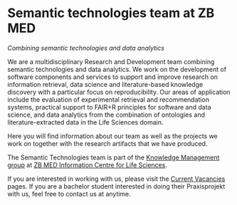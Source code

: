 # Semantic technologies team at ZB MED

_Combining semantic technologies and data analytics_

We are a multidisciplinary Research and Development team combining semantic technologies and data analytics. We work on the development of software components and services to support and improve research on information retrieval, data science and literature-based knowledge discovery with a particular focus on reproducibility. Our areas of application include the evaluation of experimental retrieval and recommendation systems, practical support to FAIR+R principles for software and data science, and data analytics from the combination of ontologies and literature-extracted data in the Life Sciences domain.

Here you will find information about our team as well as the projects we work on together with the research artifacts that we have produced.

The Semantic Technologies team is part of the [Knowledge Management group](https://www.zbmed.de/en/research/research-at-zb-med/research-knowledge-management/) at [ZB MED Information Centre for Life Sciences](https://www.zbmed.de/en). 

If you are interested in working with us, please visit the [Current Vacancies](https://www.zbmed.de/en/about/career/current-vacancies) pages. 
If you are a bachelor student interested in doing their Praxisprojekt with us, feel free to contact us at anytime. 



<script type="application/ld+json">
[
  {
    "@context": "https://schema.org",
    "@type": "Person",
    "@id": "http://orcid.org/0000-0002-2910-7982",
    "familyName": "Geist",
    "givenName": "Lukas",
    "jobTitle": "Student assistant"
  },
  {
    "@context": "https://schema.org",
    "@type": "Person",
    "@id": "https://orcid.org/0000-0002-5037-0443",
    "familyName": "Qui\u00f1ones",
    "givenName": "Nelson",
    "jobTitle": "Student assistant"
  },
  {
    "@context": "https://schema.org",
    "@type": "Person",
    "@id": "https://orcid.org/0009-0004-4484-6283",
    "familyName": "Ravinder",
    "givenName": "Rohitha",
    "jobTitle": "Research Software Engineer and Data Scientist"
  },
  {
    "@context": "https://schema.org",
    "@type": "Person",
    "@id": "https://orcid.org/0009-0004-1529-0095",
    "familyName": "Solanki",
    "givenName": "Dhwani",
    "jobTitle": "Student assistant"
  },
  {
    "@context": "https://schema.org",
    "@type": "Person",
    "@id": "https://orcid.org/0000-0002-1018-0370",
    "familyName": "Rebholz-Schuhmann",
    "givenName": "Dietrich",
    "jobTitle": "Scientific Director"
  },
  {
    "@context": "https://schema.org",
    "@type": "Person",
    "@id": "https://orcid.org/0000-0003-3986-0510",
    "familyName": "Castro",
    "givenName": "Leyla Jael",
    "jobTitle": "Team leader"
  },
  {
    "@context": "https://schema.org",
    "@type": "DataCatalog",
    "@id": "https://doi.org/10.5281/zenodo.4903981",
    "http://purl.org/dc/terms/conformsTo": "https://bioschemas.org/profiles/DataCatalog/0.4-DRAFT",
    "identifier": "https://doi.org/10.5281/zenodo.4903981",
    "name": "Whatizit performance evaluation against CRAFT corpus",
    "description": "Whatizit performance evaluation against CRAFT corpus wrt Gene Ontology annotations",
    "keywords": [
      "Whatizit",
      "Semantic annotation",
      "CRAFT",
      "manual annotation",
      "performance"
    ],
    "license": "https://creativecommons.org/licenses/by/4.0/",
    "url": "https://zenodo.org/record/4903981",
    "about": "Performance assessment",
    "datePublished": "2021-06-05",
    "encodingFormat": "text/csv",
    "isAccessibleForFree": true,
    "author": [
      {
        "@type": "Person",
        "@id": "https://orcid.org/0000-0002-0762-4305",
        "familyName": "Georgi",
        "givenName": "Lazarov"
      },
      {
        "@type": "Person",
        "@id": "https://orcid.org/0000-0002-1018-0370",
        "familyName": "Rebholz-Schuhmann",
        "givenName": "Dietrich"
      },
      {
        "@type": "Person",
        "@id": "https://orcid.org/0000-0003-3986-0510",
        "familyName": "Castro",
        "givenName": "Leyla Jael"
      }
    ],
    "publisher": {
      "@type": "Organization",
      "@id": "https://zenodo.org/",
      "name": "Zenodo"
    }
  },
  {
    "@context": "https://schema.org",
    "@type": "DataCatalog",
    "@id": "https://doi.org/10.5281/zenodo.5035290",
    "http://purl.org/dc/terms/conformsTo": "https://bioschemas.org/profiles/DataCatalog/0.4-DRAFT",
    "identifier": "https://doi.org/10.5281/zenodo.5035290",
    "name": "Complete Medline abstracts corpus between 2015-2019 annotated Whatizit text annotation tool",
    "description": "Gene Ontology annotations for Medline abstracts from 2015 to 2019 using Whatizit",
    "keywords": [
      "Whatizit",
      "Semantic annotation",
      "Medline",
      "text-mining"
    ],
    "license": "https://creativecommons.org/licenses/by/4.0/",
    "url": "https://zenodo.org/record/5035290",
    "about": "Pattern-matching ontological annotation",
    "datePublished": "2021-06-27",
    "encodingFormat": "xml",
    "isAccessibleForFree": true,
    "author": [
      {
        "@type": "Person",
        "@id": "https://orcid.org/0000-0002-0762-4305",
        "familyName": "Georgi",
        "givenName": "Lazarov"
      },
      {
        "@type": "Person",
        "@id": "https://orcid.org/0000-0001-9345-8958",
        "familyName": "Benjamin",
        "givenName": "Wolff"
      },
      {
        "@type": "Person",
        "@id": "https://orcid.org/0000-0002-1018-0370",
        "familyName": "Rebholz-Schuhmann",
        "givenName": "Dietrich"
      },
      {
        "@type": "Person",
        "@id": "https://orcid.org/0000-0003-3986-0510",
        "familyName": "Castro",
        "givenName": "Leyla Jael"
      }
    ],
    "publisher": {
      "@type": "Organization",
      "@id": "https://zenodo.org/",
      "name": "Zenodo"
    }
  },
  {
    "@context": "https://schema.org",
    "@type": "Dataset",
    "@id": "https://doi.org/10.5281/zenodo.7324822",
    "http://purl.org/dc/terms/conformsTo": "https://bioschemas.org/profiles/Dataset/1.1-DRAFT",
    "identifier": "https://doi.org/10.5281/zenodo.7324822",
    "name": "Document-to-document relevant assessment for TREC Genomics Track 2005",
    "description": "A CSV table with document-to-document relevance assessment judgements on a subset of the TREC Genomics Track 2005 produced by four annotators. The 'raw data document evaluation' contains six columns, first row consecutive id, second original TREC topic, third PubMed Id used as reference document, fourth PMID used to evaluate the relevance wrt the reference document, fifth the relevance score (2 definitely relevant, 1 partially relevant, 0 non-relevant), and sixth annotator id",
    "keywords": [
      "Document-to-document relevance",
      "TREC GEnomics Track 2005",
      "relevance assessment"
    ],
    "license": "https://creativecommons.org/licenses/by/4.0/",
    "url": "https://zenodo.org/record/7324822",
    "about": "Document-to-document relevant assessment for TREC Genomics Track 2005",
    "datePublished": "2022-11-15",
    "measurementTechnique": "Manual curation",
    "variableMeasured": "Document-to-document relevance assessment",
    "encodingFormat": "text/csv",
    "isAccessibleForFree": true,
    "author": [
      {
        "@type": "Person",
        "@id": "https://orcid.org/0000-0003-2978-8922",
        "familyName": "Giraldo",
        "givenName": "Olga"
      },
      {
        "@type": "Person",
        "@id": "https://orcid.org/0009-0004-1529-0095",
        "familyName": "Solanki",
        "givenName": "Dhwani"
      },
      {
        "@type": "Person",
        "@id": "https://orcid.org/0000-0002-5915-8895",
        "familyName": "Cadena",
        "givenName": " Maria Fernanda"
      },
      {
        "@type": "Person",
        "@id": "https://zbmed-semtec.github.io/people/#andrea-robayo-gama",
        "familyName": "Robayo-Gama",
        "givenName": "Andrea"
      },
      {
        "@type": "Person",
        "@id": "https://orcid.org/0000-0002-1018-0370",
        "familyName": "Rebholz-Schuhmann",
        "givenName": "Dietrich"
      },
      {
        "@type": "Person",
        "@id": "https://orcid.org/0000-0003-3986-0510",
        "familyName": "Castro",
        "givenName": "Leyla Jael"
      }
    ],
    "publisher": {
      "@type": "Organization",
      "@id": "https://zenodo.org/",
      "name": "Zenodo"
    }
  },
  {
    "@context": "https://schema.org",
    "@type": "Dataset",
    "@id": "https://doi.org/10.5281/zenodo.7338056",
    "http://purl.org/dc/terms/conformsTo": "https://bioschemas.org/profiles/Dataset/1.1-DRAFT",
    "identifier": "https://doi.org/10.5281/zenodo.7338056",
    "name": "Fleiss kappa for doc-2-doc relevance assessment",
    "description": "Fleiss' kappa measuring inter-annotator agreement on a document-to-document relevance assessment task. The table contains 7 columns, the first one presents the topics, 8 in total. The second column shows the \u201creference articles\u201d, represented by their PubMed-ID and organized by topic. The third column shows the Fleiss\u2019 Kappa results. The fourth column shows the interpretation of the Fleiss' Kappa results being: i) \u201cPoor\u201d results <0.20, ii) \u201cFair\u201d results within 0.21 - 0.40, and iii) \u201cModerate\u201d results within 0.41 - 0.60. The fifth column shows the PubMed-IDs of evaluation articles rated by the four annotators as \u201cRelevant\u201d regarding its corresponding \u201creference article\u201d. The sixth column shows the PubMed-IDs of evaluation articles rated by the four annotators as \u201cPartially relevant\u201d regarding its corresponding \u201creference article\u201d. The seventh column shows the PubMed-IDs of evaluation articles rated by the four annotators as \u201cNon-relevant\u201d regarding its corresponding \u201creference article\u201d",
    "keywords": [
      "Fleiss' Kappa",
      "Inter-annoator agreement",
      "TREC Genomics Track 2005",
      "relevance assessment"
    ],
    "license": "https://creativecommons.org/licenses/by/4.0/",
    "url": "https://zenodo.org/record/7338056",
    "about": "Inter-annotator aggreement for relevance assessment",
    "datePublished": "2022-11-19",
    "measurementTechnique": "Fleiss' kappa",
    "variableMeasured": "Inter-annotator agreement",
    "encodingFormat": "text/tsv",
    "isAccessibleForFree": true,
    "author": [
      {
        "@type": "Person",
        "@id": "https://orcid.org/0000-0003-2978-8922",
        "familyName": "Giraldo",
        "givenName": "Olga"
      },
      {
        "@type": "Person",
        "@id": "https://orcid.org/0009-0004-1529-0095",
        "familyName": "Solanki",
        "givenName": "Dhwani"
      },
      {
        "@type": "Person",
        "@id": "https://orcid.org/0000-0002-1018-0370",
        "familyName": "Rebholz-Schuhmann",
        "givenName": "Dietrich"
      },
      {
        "@type": "Person",
        "@id": "https://orcid.org/0000-0003-3986-0510",
        "familyName": "Castro",
        "givenName": "Leyla Jael"
      }
    ],
    "publisher": {
      "@type": "Organization",
      "@id": "https://zenodo.org/",
      "name": "Zenodo"
    }
  },
  {
    "@context": "https://schema.org",
    "@type": "DataCatalog",
    "@id": "https://doi.org/10.5281/zenodo.7793384",
    "http://purl.org/dc/terms/conformsTo": "https://bioschemas.org/profiles/DataCatalog/0.4-DRAFT",
    "identifier": "https://doi.org/10.5281/zenodo.7793384",
    "name": "Protein Function Embeddings: First Beta Release of Datasets",
    "description": "Datasets generated from a thesis work that explores how information for protein functions can be exploited through embeddings so that the produced information can be used to improve protein function annotations",
    "keywords": [
      "Protein function",
      "Protein function embeddings",
      "Word embeddings",
      "Document embeddings"
    ],
    "license": "https://creativecommons.org/licenses/by/4.0/",
    "url": "https://zenodo.org/record/7793384",
    "measurementTechnique": [
      "Word embeddings",
      "Document embeddings",
      "Cosine similarity"
    ],
    "about": "Protein Function Embeddings",
    "datePublished": "2023-04-02",
    "isAccessibleForFree": true,
    "author": [
      {
        "@type": "Person",
        "@id": "https://orcid.org/0009-0004-4484-6283",
        "familyName": "Ravinder",
        "givenName": "Rohitha"
      },
      {
        "@type": "Person",
        "@id": "https://orcid.org/0000-0003-3986-0510",
        "familyName": "Castro",
        "givenName": "Leyla Jael"
      },
      {
        "@type": "Person",
        "@id": "https://orcid.org/0000-0002-1018-0370",
        "familyName": "Rebholz-Schuhmann",
        "givenName": "Dietrich"
      }
    ],
    "publisher": {
      "@type": "Organization",
      "@id": "https://zenodo.org/",
      "name": "Zenodo"
    }
  },
  {
    "@context": "https://schema.org",
    "@type": "Person",
    "@id": "https://zbmed-semtec.github.io/previous_members/#andrea-robayo-gama",
    "familyName": "Robayo-Gama",
    "givenName": "Andrea"
  },
  {
    "@context": "https://schema.org",
    "@type": "Person",
    "@id": "https://zbmed-semtec.github.io/previous_members/#ashley-ritchie",
    "familyName": "Ritchie",
    "givenName": "Ashley"
  },
  {
    "@context": "https://schema.org",
    "@type": "Person",
    "@id": "https://orcid.org/0000-0002-5915-8895",
    "familyName": "Cadena",
    "givenName": " Maria Fernanda"
  },
  {
    "@context": "https://schema.org",
    "@type": "Person",
    "@id": "https://orcid.org/0000-0002-3082-7522",
    "familyName": "Dadi",
    "givenName": "Vishnu Vardhan"
  },
  {
    "@context": "https://schema.org",
    "@type": "Person",
    "@id": "https://orcid.org/0000-0002-8725-1317",
    "familyName": "Fellerhoff",
    "givenName": "Tim"
  },
  {
    "@context": "https://schema.org",
    "@type": "Person",
    "@id": "https://orcid.org/0000-0003-2978-8922",
    "familyName": "Giraldo",
    "givenName": "Olga"
  },
  {
    "@context": "https://schema.org",
    "@type": "Person",
    "@id": "https://orcid.org/0009-0004-0369-5677",
    "familyName": "Lahoria",
    "givenName": "Honey"
  },
  {
    "@context": "https://schema.org",
    "@type": "Person",
    "@id": "http://orcid.org/0000-0002-0762-4305",
    "familyName": "Lazarov",
    "givenName": "Georgi"
  },
  {
    "@context": "https://schema.org",
    "@type": "Person",
    "@id": "https://zbmed-semtec.github.io/previous_members/#muhammad-talha",
    "familyName": "Talha",
    "givenName": "Muhammad"
  },
  {
    "@context": "https://schema.org",
    "@type": "Person",
    "@id": "https://orcid.org/0000-0002-4795-3648",
    "familyName": "Rocamora P\u00e9rez",
    "givenName": "Guillermo"
  },
  {
    "@context": "https://schema.org",
    "@type": "Person",
    "@id": "https://orcid.org/0000-0001-9345-8958",
    "familyName": "Wolff",
    "givenName": "Benjamin"
  },
  {
    "@context": "https://schema.org/",
    "@id": "https://zbmed-semtec.github.io/projects/2028_STELLA",
    "@type": "ResearchProject",
    "name": "STELLA Living Labs",
    "foundingDate": [
      "2018-12-01",
      "2023-08-01"
    ],
    "description": "The DFG-funded STELLA project aims to create an evaluation infrastructure that allows to evaluate search and recommendation services within productive web-based search systems with real users.",
    "keywords": "Evaluation framework, A/B testing, Interlinking, Information Retrieval, Recommendation System",
    "parentOrganization": [
      {
        "@type": "ResearchOrganization",
        "@id": "https://ror.org/018afyw53",
        "name": "GESIS - Leibniz-Institut f\u00fcr Sozialwissenschaften",
        "alternateName": "GESIS - Leibniz Institut for the Social Sciences",
        "url": "https://www.gesis.org/"
      },
      {
        "@type": "EducationalOrganization",
        "@id": "https://ror.org/014nnvj65",
        "name": "Technische Hochschule K\u00f6ln",
        "alternateName": "TH K\u00f6ln - University of Applied Sciences ",
        "url": "https://www.th-koeln.de/"
      },
      {
        "@type": "ResearchOrganization",
        "@id": "https://ror.org/0259fwx54",
        "name": "Deutsche Zentralbibliothek f\u00fcr Medizin (ZB MED) - Informationszentrum Lebenswissenschaften",
        "alternateName": "ZB MED Information Centre for Life Sciences",
        "url": "https://zbmed.de/"
      }
    ],
    "subOrganization": [
      {
        "@type": "ResearchProject",
        "@id": "https://zbmed-semtec.github.io/projects/2021_OntoClue",
        "name": "OntoClue"
      },
      {
        "@type": "ResearchProject",
        "@id": "https://zbmed-semtec.github.io/projects/2022_TREC_doc2doc",
        "name": "TREC document-to-document relevance assessment"
      }
    ],
    "funding": [
      {
        "@type": "Grant",
        "funder": {
          "@type": "Organization",
          "@id": "https://ror.org/018mejw64",
          "name": "Deutsche Forschungsgemeinschaft",
          "alternateName": "German Research Foundation",
          "url": "http://www.dfg.de/en/"
        },
        "identifier": "407518790",
        "description": "Project no. 407518790 (corresponding to the STELLA project)"
      }
    ],
    "knowsAbout": [
      {
        "@type": "ScholarlyArticle",
        "@id": "https://epub.uni-regensburg.de/44953/1/isi_breuer_schaer.pdf",
        "name": "ir_metadata: An Extensible Metadata Schema for IR Experiments",
        "datePublished": "2022"
      },
      {
        "@type": "ScholarlyArticle",
        "@id": "https://doi.org/10.1007/978-3-030-99736-66",
        "name": "Validating Simulations of User Query Variants",
        "datePublished": "2022"
      },
      {
        "@type": "ScholarlyArticle",
        "@id": "https://doi.org/10.1007/978-3-031-13643-6_11",
        "name": "Evaluating Research Dataset Recommendations in a Living Lab",
        "datePublished": "2022"
      },
      {
        "@type": "ScholarlyArticle",
        "@id": "https://epub.uni-regensburg.de/44953/1/isi_breuer_schaer.pdf",
        "name": "A Living Lab Architecture for Reproducible Shared Task Experimentation",
        "datePublished": "2021"
      },
      {
        "@type": "ScholarlyArticle",
        "@id": "https://doi.org/10.1007/978-3-030-85251-1_5",
        "name": "Evaluating Elements of Web-based Data Enrichment for Pseudo-Relevance Feedback Retrieval",
        "datePublished": "2021"
      },
      {
        "@type": "ScholarlyArticle",
        "@id": "https://doi.org/10.1007/978-3-030-72240-151",
        "name": "repro_eval: A Python Interface to Reproducibility Measures of System-Oriented IR Experiments",
        "datePublished": "2021"
      },
      {
        "@type": "ScholarlyArticle",
        "@id": "https://doi.org/10.1007/978-3-030-72240-177",
        "name": "Living Lab Evaluation for Life and Social Sciences Search Platforms - LiLAS at CLEF 2021",
        "datePublished": "2021"
      },
      {
        "@type": "ScholarlyArticle",
        "@id": "https://doi.org/10.1007/978-3-030-85251-1_25",
        "name": "Overview of LiLAS 2021 - Living Labs for Academic Search",
        "datePublished": "2021"
      },
      {
        "@type": "ScholarlyArticle",
        "@id": "https://ceur-ws.org/Vol-2936/paper-143.pdf",
        "name": "Overview of LiLAS 2021 - Living Labs for Academic Search (Extended Overview)",
        "datePublished": "2021"
      },
      {
        "@type": "ScholarlyArticle",
        "@id": "http://dblp.uni-trier.de/db/conf/sigir/sigir2020.html#Breuer0FMSSS20",
        "name": "How to Measure the Reproducibility of System-oriented IR Experiments",
        "datePublished": "2020"
      },
      {
        "@type": "ScholarlyArticle",
        "@id": "http://ceur-ws.org/Vol-2591/paper-10.pdf",
        "name": "Relations Between Relevance Assessments, Bibliometrics and Altmetrics",
        "datePublished": "2020"
      },
      {
        "@type": "ScholarlyArticle",
        "@id": "https://doi.org/10.1007/978-3-030-45442-5_77",
        "name": "Reproducible Online Search Experiments",
        "datePublished": "2020"
      },
      {
        "@type": "ScholarlyArticle",
        "@id": "https://doi.org/10.1007/s13222-020-00338-8",
        "name": "Editorial",
        "datePublished": "2020"
      },
      {
        "@type": "ScholarlyArticle",
        "@id": "https://doi.org/10.1007/978-3-030-45442-5_75",
        "name": "Living Labs for Academic Search at CLEF 2020",
        "datePublished": "2020"
      },
      {
        "@type": "ScholarlyArticle",
        "@id": "https://ceur-ws.org/Vol-2696/paper_273.pdf",
        "name": "Overview of LiLAS 2020 - Living Labs for Academic Search Workshop Lab (extended abstract)",
        "datePublished": "2020"
      },
      {
        "@type": "ScholarlyArticle",
        "@id": "https://doi.org/10.1007/978-3-030-58219-7_24",
        "name": "Overview of LiLAS 2020 - Living Labs for Academic Search Workshop Lab",
        "datePublished": "2020"
      },
      {
        "@type": "ScholarlyArticle",
        "@id": "https://doi.org/10.1007/s13222-020-00335-x",
        "name": "Evaluation Infrastructures for Academic Shared Tasks",
        "datePublished": "2020"
      },
      {
        "@type": "ScholarlyArticle",
        "@id": "https://ceur-ws.org/Vol-2409/docker03.pdf",
        "name": "Dockerizing Automatic Routing Runs for The Open-Source IR Replicability Challenge (OSIRRC 2019)",
        "datePublished": "2019"
      },
      {
        "@type": "ScholarlyArticle",
        "@id": "http://ceur-ws.org/Vol-2380/paper_84.pdf",
        "name": "Replicability and Reproducibility of Automatic Routing Runs",
        "datePublished": "2019"
      },
      {
        "@type": "ScholarlyArticle",
        "@id": "http://ceur-ws.org/Vol-2409/position01.pdf",
        "name": "STELLA: Towards a Framework for the Reproducibility of Online Search Experiments",
        "datePublished": "2019"
      }
    ]
  },
  {
    "@context": "https://schema.org/",
    "@id": "https://zbmed-semtec.github.io/projects/2021_NFDI4DataScience",
    "@type": "ResearchProject",
    "name": "NFDI4DataScience",
    "foundingDate": "2021-10-01",
    "description": "The vision of NFDI4DataScience consortium (NFDI4DS) is to support all steps of the complex and interdisciplinary research data lifecycle, including collecting/creating, processing, analyzing, publishing, archiving, and reusing resources in Data Science and Artificial Intelligence.",
    "keywords": "NFDI, Data Science, Artificial Intelligence",
    "parentOrganization": {
      "@type": "Organization",
      "@id": "https://www.nfdi.de/",
      "name": "Nationale Forschungsdaten Infrastruktur"
    },
    "subOrganization": [
      {
        "@type": "ResearchProject",
        "@id": "https://zbmed-semtec.github.io/projects/2021_OntoClue",
        "name": "OntoClue"
      },
      {
        "@type": "ResearchProject",
        "@id": "https://zbmed-semtec.github.io/projects/2022_maSMP",
        "name": "Machine-actionable Software Management Plans"
      }
    ],
    "funding": [
      {
        "@type": "Grant",
        "funder": {
          "@type": "Organization",
          "@id": "https://ror.org/018mejw64",
          "name": "Deutsche Forschungsgemeinschaft",
          "alternateName": "German Research Foundation",
          "url": "http://www.dfg.de/en/"
        },
        "identifier": "460234259",
        "description": "Project no. 460234259 (corresponding to the NFDI4DataScience consortium)"
      }
    ]
  },
  {
    "@context": "https://schema.org/",
    "@id": "https://zbmed-semtec.github.io/projects/2021_OntoClue",
    "@type": "ResearchProject",
    "name": "OntoClue",
    "foundingDate": "2021-01-01",
    "description": "OntoClue aims to provide a framework to optimize and compare document-similarity and doc2doc-relevance approaches based on word-embeddings and document-embeddings. Using the [RELISH dataset](https://figshare.com/projects/RELISH-DB/60095), each approach creates document-embeddings and calculates the Cosine Similarity. An optimizer finds the best hyperparameter combination that naturally (i.e., with no further tuning or training) resembles better the three document relevance assessments cominf from RELISH. The approaches are compared using Precision (P@N) and Normalized Discounted Cumulative Gain (NDCG@N). [TREC 2005 Genomics Track data](https://trec.nist.gov/data/t14_genomics.html) has also been analyzed using a repurposed version that transforms document-to-topic relevance into document-to-document relevance. The main focus of this project relies on RELISH.",
    "keywords": "word-embeddings, document-embeddings, ontology-embeddings, document similarity, document relevance, doc2doc relevance, ontology enrichment",
    "employee": [
      {
        "@type": "Person",
        "@id": "https://orcid.org/0000-0002-2910-7982",
        "givenName": "Lukas",
        "familyName": "Geist"
      },
      {
        "@type": "Person",
        "@id": "https://orcid.org/0000-0002-5037-0443",
        "givenName": "Nelson",
        "familyName": "Qui\u00f1ones"
      },
      {
        "@type": "Person",
        "@id": "https://orcid.org/0009-0004-4484-6283",
        "givenName": "Rohitha",
        "familyName": "Ravinder"
      },
      {
        "@type": "Person",
        "@id": "https://orcid.org/0000-0002-1018-0370",
        "givenName": "Dietrich",
        "familyName": "Rebholz-Schuhmann"
      },
      {
        "@type": "Person",
        "@id": "https://orcid.org/0000-0003-3986-0510",
        "givenName": "Leyla Jael",
        "familyName": "Castro"
      }
    ],
    "alumni": [
      {
        "@type": "Person",
        "@id": "https://orcid.org/0000-0002-3082-7522",
        "givenName": "Dadi",
        "familyName": "Vishnu Vardhan"
      },
      {
        "@type": "Person",
        "@id": "https://orcid.org/0000-0002-8725-1317",
        "givenName": "Tim",
        "familyName": "Fellerhoff"
      },
      {
        "@type": "Person",
        "@id": "https://orcid.org/0000-0002-0762-4305",
        "givenName": "Georgi",
        "familyName": "Lazarov"
      },
      {
        "@type": "Person",
        "@id": "https://zbmed-semtec.github.io/previous_members/#muhammad-talha",
        "givenName": "Muhammad",
        "familyName": "Talha"
      },
      {
        "@type": "Person",
        "@id": "https://orcid.org/0000-0002-4795-3648",
        "givenName": "Guilermo",
        "familyName": "Rocamora Perez"
      },
      {
        "@type": "Person",
        "@id": "https://orcid.org/0000-0001-9345-8958",
        "givenName": "Benjamin",
        "familyName": "Wolff"
      }
    ],
    "department": {
      "@type": "ResearchOrganization",
      "@id": "https://zbmed-semtec.github.io/",
      "name": "Semantic Technologies team at ZB MED"
    },
    "parentOrganization": [
      {
        "@type": "ResearchOrganization",
        "@id": "https://ror.org/0259fwx54",
        "name": "Deutsche Zentralbibliothek f\u00fcr Medizin (ZB MED) - Informationszentrum Lebenswissenschaften",
        "alternateName": "ZB MED Information Centre for Life Sciences",
        "url": "https://zbmed.de/"
      },
      {
        "@type": "Consortium",
        "@id": "https://www.nfdi4datascience.de/",
        "name": "NFDI4DataScience"
      },
      {
        "@type": "ResearchProject",
        "@id": "https://stella-project.org/",
        "name": "STELLA Living Labs Project"
      }
    ],
    "funding": [
      {
        "@type": "Grant",
        "funder": {
          "@type": "Organization",
          "@id": "https://ror.org/018mejw64",
          "name": "Deutsche Forschungsgemeinschaft",
          "alternateName": "German Research Foundation",
          "url": "http://www.dfg.de/en/"
        },
        "identifier": "460234259",
        "description": "Project no. 460234259 (corresponding to the NFDI4DataScience consortium)"
      },
      {
        "@type": "Grant",
        "funder": {
          "@type": "Organization",
          "@id": "https://ror.org/018mejw64",
          "name": "Deutsche Forschungsgemeinschaft",
          "alternateName": "German Research Foundation",
          "url": "http://www.dfg.de/en/"
        },
        "identifier": "407518790",
        "description": "Project no. 407518790 (corresponding to the STELLA project)"
      }
    ],
    "knowsAbout": [
      {
        "@type": "ScholarlyArticle",
        "@id": "https://doi.org/10.4126/FRL01-006440397",
        "name": "OntoClue, a framework to compare vector-based approaches for document relatedness using the RELISH corpus",
        "datePublished": "2023-06-22"
      },
      {
        "@type": "Poster",
        "@id": "https://ceur-ws.org/Vol-3415/paper-38.pdf",
        "name": "OntoClue, a framework to compare vector-based approaches for document relatedness using the RELISH corpus - Poster",
        "datePublished": "2023-03-01"
      },
      {
        "@type": "ScholarlyArticle",
        "@id": "https://ceur-ws.org/Vol-2918/short3.pdf",
        "name": "Ontology Clustering with OWL2Vec*",
        "datePublished": "2021-07-28"
      },
      {
        "@type": "DataCatalog",
        "@id": "https://doi.org/10.5281/zenodo.5035290",
        "name": "Complete Medline abstracts corpus between 2015-2019 annotated Whatizit text annotation tool",
        "datePublished": "2021-06-27"
      },
      {
        "@type": "DataCatalog",
        "@id": "https://doi.org/10.5281/zenodo.4903981",
        "name": "Whatizit performance evaluation against CRAFT corpus",
        "datePublished": "2021-06-05"
      }
    ],
    "member": [
      {
        "@type": "Person",
        "@id": "https://zbmed-semtec.github.io/previous_members/#ashley-ritchie",
        "givenName": "Ashley",
        "familyName": "Ritchie"
      },
      {
        "@type": "Person",
        "@id": "https://orcid.org/0000-0002-9083-4599",
        "givenName": "Ernesto",
        "familyName": "Jimenez-Ruiz"
      }
    ]
  },
  {
    "@context": "https://schema.org/",
    "@id": "https://zbmed-semtec.github.io/projects/2022_maSMP",
    "@type": "ResearchProject",
    "name": "Machine-actionable Software Management Plans",
    "foundingDate": "2022-09-01",
    "description": "Our project corresponds to an extension of the RDA machine-actionable Data Management Plan (maDMP) application profile and its corresponding DMP Common Standard ontology (DCSO) in order to cover the case of ELIXIR Software Management Plans (SMP). Similar to DMPs, SMPs help formalize a set of structures and goals that ensure the software is accessible and reusable in the short, medium and long term. Although targeting the life sciences community, most of the elements of the ELIXIR SMPs are domain agnostic and could be used by other communities as well. DMPs and SMPs can be presented as text-based documents, sometimes guided by a set of questions corresponding to key points related to the lifecycle of either data or software. The RDA DMP Common Standards working group defined a maDMP to overcome limitations of text-based documents. We propose a similar path for the ELIXIR SMPs so they turn into machine-actionable SMPs (maSMPs).",
    "keywords": "ongoing, machine-actionability, software management plans, research software, controlled vocabulary, metadata schema",
    "employee": [
      {
        "@type": "Person",
        "@id": "https://orcid.org/0000-0002-2910-7982",
        "givenName": "Lukas",
        "familyName": "Geist"
      },
      {
        "@type": "Person",
        "@id": "https://orcid.org/0000-0002-5037-0443",
        "givenName": "Nelson",
        "familyName": "Qui\u00f1ones"
      },
      {
        "@type": "Person",
        "@id": "https://orcid.org/0009-0004-1529-0095",
        "givenName": "Dhwani",
        "familyName": "Solanki"
      },
      {
        "@type": "Person",
        "@id": "https://orcid.org/0000-0002-1018-0370",
        "givenName": "Dietrich",
        "familyName": "Rebholz-Schuhmann"
      },
      {
        "@type": "Person",
        "@id": "https://orcid.org/0000-0003-3986-0510",
        "givenName": "Leyla Jael",
        "familyName": "Castro"
      }
    ],
    "alumni": [
      {
        "@type": "Person",
        "@id": "https://orcid.org/0000-0003-2978-8922",
        "givenName": "Olga",
        "familyName": "Giraldo"
      }
    ],
    "department": {
      "@type": "ResearchOrganization",
      "@id": "https://zbmed-semtec.github.io/",
      "name": "Semantic Technologies team at ZB MED"
    },
    "parentOrganization": [
      {
        "@type": "ResearchOrganization",
        "@id": "https://ror.org/0259fwx54",
        "name": "Deutsche Zentralbibliothek f\u00fcr Medizin (ZB MED) - Informationszentrum Lebenswissenschaften",
        "alternateName": "ZB MED Information Centre for Life Sciences",
        "url": "https://zbmed.de/"
      },
      {
        "@type": "Consortium",
        "@id": "https://www.nfdi4datascience.de/",
        "name": "NFDI4DataScience"
      }
    ],
    "funding": [
      {
        "@type": "Grant",
        "funder": {
          "@type": "Organization",
          "@id": "https://ror.org/018mejw64",
          "name": "Deutsche Forschungsgemeinschaft",
          "alternateName": "German Research Foundation",
          "url": "http://www.dfg.de/en/"
        },
        "identifier": "460234259",
        "description": "Project no. 460234259 (corresponding to the NFDI4DataScience consortium)"
      },
      {
        "@type": "Grant",
        "funder": {
          "@type": "Organization",
          "@id": "https://eoscfuture-grants.eu/",
          "name": "European Union\u2019s Horizon 2020 research and innovation programme",
          "url": "https://eoscfuture-grants.eu/"
        },
        "identifier": "101017536",
        "description": "Grant agreement No 101017536, part of the Research Data Alliance and European Open Science Cloud Future call 2022"
      }
    ],
    "knowsAbout": [
      {
        "@type": "SoftwareSourceCode",
        "@id": "https://github.com/zbmed-semtec/maSMPs",
        "name": "Metadata model for machine-actionable Software Management Plans"
      },
      {
        "@type": "DefinedTermSet",
        "@id": "https://doi.org/10.5281/zenodo.8089518",
        "name": "maSMP Ontology",
        "datePublished": "2023-06-28"
      },
      {
        "@type": "ScholarlyArticle",
        "@id": "https://doi.org/10.52825/cordi.v1i.279",
        "name": "Machine-Actionable Metadata for Software and Software Management Plans for NFDI",
        "datePublished": "2023-09-07"
      },
      {
        "@type": "DigitalDocument",
        "@id": "https://doi.org/10.5281/zenodo.8349183",
        "name": "Machine-Actionable Metadata for Software and Software Management Plans for NFDI - Presentation",
        "datePublished": "2023-09-15"
      },
      {
        "@type": "Report",
        "@id": "https://doi.org/10.5281/zenodo.8087357",
        "name": "Workshop machine-actionable Software Management Plans",
        "datePublished": "2023-06-27"
      },
      {
        "@type": "ScholarlyArticle",
        "@id": "https://doi.org/10.4126/FRL01-006444988",
        "name": "A metadata schema for machine-actionable Software Management Plans",
        "datePublished": "2023-06-16"
      },
      {
        "@type": "ScholarlyArticle",
        "@id": "https://ceur-ws.org/Vol-3415/paper-31.pdf",
        "name": "A metadata analysis for machine-actionable Software Management Plans",
        "datePublished": "2023-06-22"
      },
      {
        "@type": "Poster",
        "@id": "https://doi.org/10.4126/FRL01-006440396",
        "name": "A metadata analysis for machine-actionable Software Management Plans - Poster",
        "datePublished": "2023-03-01"
      },
      {
        "@type": "ScholarlyArticle",
        "@id": "https://doi.org/10.3897/rio.8.e94608",
        "name": "A FAIRification roadmap for ELIXIR Software Management Plans",
        "datePublished": "2022-10-12"
      },
      {
        "@type": "Poster",
        "@id": "https://doi.org/10.5281/zenodo.7249674",
        "name": "A FAIRification roadmap for ELIXIR Software Management Plans - Poster",
        "datePublished": "2022-10-25"
      }
    ],
    "member": [
      {
        "@type": "Person",
        "@id": "https://orcid.org/0000-0003-0057-8788",
        "givenName": "Joao",
        "familyName": "Cardoso"
      },
      {
        "@type": "Person",
        "@id": "https://orcid.org/0000-0001-8324-2897",
        "givenName": "Eva",
        "familyName": "Martin del Pico"
      },
      {
        "@type": "Person",
        "@id": "https://orcid.org/0000-0002-3597-8557",
        "givenName": "Alban",
        "familyName": "Gaignard"
      },
      {
        "@type": "Person",
        "@id": "https://orcid.org/0000-0002-2880-8947",
        "givenName": "Yves Vincent",
        "familyName": "Grossman"
      },
      {
        "@type": "Person",
        "@id": "https://orcid.org/0000-0002-0222-4273",
        "givenName": "Fotis",
        "familyName": "Psomopoulos"
      },
      {
        "@type": "Person",
        "@id": "https://orcid.org/0000-0002-0893-8509",
        "givenName": "Elli",
        "familyName": "Papadopoulou"
      }
    ]
  },
  {
    "@context": "https://schema.org/",
    "@id": "https://zbmed-semtec.github.io/projects/2022_TREC_doc2doc",
    "@type": "ResearchProject",
    "name": "TREC document-to-document relevance assessment",
    "foundingDate": "2022-06-01",
    "dissolutionDate": "2023-03-31",
    "description": "[TREC 2005 Genomics Track data](https://trec.nist.gov/data/t14_genomics.html) provide document-to-topic relevance assessment. In this project we analyze a document-to-document relevance assessment for a subset of the TREC collection using manual annotation for the judgement. The inter-annotator agreement is evaluated with Fleiss' Kappa.",
    "keywords": "document relevance, doc2doc relevance",
    "alumni": [
      {
        "@type": "Person",
        "@id": "https://orcid.org/0000-0002-5915-8895",
        "familyName": "Cadena",
        "givenName": " Maria Fernanda"
      },
      {
        "@type": "Person",
        "@id": "https://orcid.org/0000-0002-8725-1317",
        "givenName": "Tim",
        "familyName": "Fellerhoff"
      },
      {
        "@type": "Person",
        "@id": "https://orcid.org/0000-0002-2910-7982",
        "givenName": "Lukas",
        "familyName": "Geist"
      },
      {
        "@type": "Person",
        "@id": "https://orcid.org/0000-0003-2978-8922",
        "givenName": "Olga",
        "familyName": "Giraldo"
      },
      {
        "@type": "Person",
        "@id": "https://orcid.org/0000-0002-5037-0443",
        "givenName": "Nelson",
        "familyName": "Qui\u00f1ones"
      },
      {
        "@type": "Person",
        "@id": "https://zbmed-semtec.github.io/previous_members/#andrea-robayo-gama",
        "familyName": "Robayo-Gama",
        "givenName": "Andrea"
      },
      {
        "@type": "Person",
        "@id": "https://orcid.org/0009-0004-4484-6283",
        "givenName": "Rohitha",
        "familyName": "Ravinder"
      },
      {
        "@type": "Person",
        "@id": "https://orcid.org/0009-0004-1529-0095",
        "givenName": "Dhwani",
        "familyName": "Solanki"
      },
      {
        "@type": "Person",
        "@id": "https://zbmed-semtec.github.io/previous_members/#muhammad-talha",
        "familyName": "Muhammad",
        "givenName": "Talha"
      },
      {
        "@type": "Person",
        "@id": "https://orcid.org/0000-0002-1018-0370",
        "givenName": "Dietrich",
        "familyName": "Rebholz-Schuhmann"
      },
      {
        "@type": "Person",
        "@id": "https://orcid.org/0000-0003-3986-0510",
        "givenName": "Leyla Jael",
        "familyName": "Castro"
      }
    ],
    "department": {
      "@type": "ResearchOrganization",
      "@id": "https://zbmed-semtec.github.io/",
      "name": "Semantic Technologies team at ZB MED"
    },
    "parentOrganization": [
      {
        "@type": "ResearchOrganization",
        "@id": "https://ror.org/0259fwx54",
        "name": "Deutsche Zentralbibliothek f\u00fcr Medizin (ZB MED) - Informationszentrum Lebenswissenschaften",
        "alternateName": "ZB MED Information Centre for Life Sciences",
        "url": "https://zbmed.de/"
      },
      {
        "@type": "ResearchProject",
        "@id": "https://stella-project.org/",
        "name": "STELLA Living Labs Project"
      }
    ],
    "funding": [
      {
        "@type": "Grant",
        "funder": {
          "@type": "Organization",
          "@id": "https://ror.org/018mejw64",
          "name": "Deutsche Forschungsgemeinschaft",
          "alternateName": "German Research Foundation",
          "url": "http://www.dfg.de/en/"
        },
        "identifier": "407518790",
        "description": "Project no. 407518790 (corresponding to the STELLA project)"
      }
    ],
    "knowsAbout": [
      {
        "@type": "ScholarlyArticle",
        "@id": "https://ceur-ws.org/Vol-3415/paper-12.pdf",
        "name": "Document-to-document relevance assessment for TREC Genomics Track 2005",
        "datePublished": "2023-06-22"
      },
      {
        "@type": "SoftwareApplication",
        "@id": "https://doi.org/10.5281/zenodo.7341391",
        "name": "TREC-doc-2-doc-relevance assessment interface",
        "softwareVersion": "1.0.0",
        "datePublished": "2022-11-21"
      },
      {
        "@type": "SoftwareSourceCode",
        "@id": "https://github.com/zbmed-semtec/TREC-doc-2-doc-relevance",
        "name": "TREC-doc-2-doc-relevance"
      },
      {
        "@type": "Dataset",
        "@id": "https://doi.org/10.5281/zenodo.7338056",
        "name": "Fleiss kappa for doc-2-doc relevance assessment",
        "datePublished": "2022-11-19"
      },
      {
        "@type": "Dataset",
        "@id": "https://doi.org/10.5281/zenodo.7324822",
        "name": "Document-to-document relevant assessment for TREC Genomics Track 2005",
        "datePublished": "2022-11-15"
      }
    ]
  },
  {
    "@context": "https://schema.org/",
    "@type": "SoftwareSourceCode",
    "@id": "https://github.com/zbmed-semtec/BioHackOutcomes",
    "name": "BioHackOutcomes",
    "description": "BioHackathon project to define and follow up BioHackathon projects.",
    "url": "https://github.com/zbmed-semtec/BioHackOutcomes",
    "author": [
      {
        "@type": "Person",
        "@id": "http://orcid.org/0000-0002-0762-4305",
        "familyName": "Lazarov",
        "givenName": "Georgi"
      },
      {
        "@type": "Person",
        "@id": "https://orcid.org/0000-0003-3986-0510",
        "familyName": "Castro",
        "givenName": "Leyla Jael"
      }
    ],
    "license": "https://spdx.org/licenses/Apache-2.0.html",
    "citation": [
      "Georgi L, Castro LJ. BioHackathon Outcomes GitHub Medatada. GitHub 2020. https://github.com/zbmed-semtec/BioHackOutcomes",
      "Castro LJ, Martin C, Lazarov G, Cernoskova D, Takatsuki T, Harrow J, and Rebholz-Schuhmann D. (2021, August 10). Measuring outcomes and impact from the BioHackathon Europe. https://doi.org/10.37044/osf.io/3dxhg"
    ],
    "codeRepository": "https://github.com/zbmed-semtec/BioHackOutcomes",
    "programmingLanguage": [
      "Python"
    ],
    "keywords": [
      "BioHackathon Europe 2020",
      "GitHub",
      "Metrics"
    ]
  },
  {
    "@context": "https://schema.org/",
    "@type": "SoftwareSourceCode",
    "@id": "https://github.com/zbmed-semtec/maSMPs",
    "name": "Metadata model for machine-actionable Software Management Plans",
    "description": "This project corresponds to an extension of the Research Data Alliance (RDA) machine-actionable Data Management Plan (maDMP) application profile and its corresponding DMP Common Standard ontology (DCSO) in order to cover the case of ELIXIR Software Management Plans (SMPs). Similar to DMPs, SMPs help formalize a set of structures and goals that ensure the software is accessible and reusable in the short, medium and long term. Although targeting the life sciences community, most of the elements of the ELIXIR SMPs are domain agnostic and could be used by other communities as well. DMPs and SMPs can be presented as text-based documents, sometimes guided by a set of questions corresponding to key points related to the lifecycle of either data or software. The RDA DMP Common Standards working group defined a maDMP to overcome limitations of text-based documents. We propose a similar path for the ELIXIR SMPs so they turn into machine-actionable SMPs (maSMPs).",
    "url": "https://github.com/zbmed-semtec/maSMPs",
    "author": [
      {
        "@type": "Person",
        "@id": "https://orcid.org/0000-0003-2978-8922",
        "familyName": "Giraldo",
        "givenName": "Olga"
      },
      {
        "@type": "Person",
        "@id": "http://orcid.org/0000-0002-2910-7982",
        "familyName": "Geist",
        "givenName": "Lukas"
      },
      {
        "@type": "Person",
        "@id": "https://orcid.org/0000-0002-5037-0443",
        "familyName": "Qui\u00f1ones",
        "givenName": "Nelson"
      },
      {
        "@type": "Person",
        "@id": "https://orcid.org/0009-0004-1529-0095",
        "familyName": "Solanki",
        "givenName": "Dhwani"
      },
      {
        "@type": "Person",
        "@id": "https://orcid.org/0000-0002-1018-0370",
        "familyName": "Rebholz-Schuhmann",
        "givenName": "Dietrich"
      },
      {
        "@type": "Person",
        "@id": "https://orcid.org/0000-0003-3986-0510",
        "familyName": "Castro",
        "givenName": "Leyla Jael"
      }
    ],
    "license": "https://spdx.org/licenses/CC-BY-4.0.html",
    "citation": "Giraldo O, Geist L, Qui\u00f1ones N, Solanki D, Rebholz-Schuhmann D, Castro LJ. machine-actionable Software Management Plan Ontology (maSMP Ontology). Zenodo; 2023. doi:10.5281/zenodo.8089518",
    "codeRepository": "https://github.com/zbmed-semtec/maSMPs",
    "programmingLanguage": [
      "JavaScript",
      "Python"
    ],
    "keywords": [
      "Software Management Plan",
      "Machine-actionable",
      "SMP"
    ]
  },
  {
    "@context": "https://schema.org/",
    "@type": "SoftwareSourceCode",
    "@id": "https://github.com/zbmed-semtec/mowl-graph2doc2vec",
    "name": "Mowl-graph2doc2vec",
    "description": "A repository to explore the use of ontology-based graphs (generated with MOWL) as background knowledge for scientific articles similarity.",
    "url": "https://github.com/zbmed-semtec/mowl-graph2doc2vec",
    "author": [
      {
        "@type": "Person",
        "@id": "https://orcid.org/0000-0002-5037-0443",
        "familyName": "Qui\u00f1ones",
        "givenName": "Nelson"
      },
      {
        "@type": "Person",
        "@id": "https://zbmed-semtec.github.io/people/#Rahaf-Alayed",
        "familyName": "Alayed",
        "givenName": "Rahaf"
      },
      {
        "@type": "Person",
        "@id": "https://orcid.org/0000-0001-6954-2973",
        "familyName": "Aljohani",
        "givenName": "Layan"
      },
      {
        "@type": "Person",
        "@id": "https://orcid.org/0000-0002-3119-5109",
        "familyName": "Alqhtani",
        "givenName": "Asmaa"
      },
      {
        "@type": "Person",
        "@id": "https://cemse.kaust.edu.sa/people/person/maria-g-gomez-castillo",
        "familyName": "Gomez Castillo",
        "givenName": "Maria G."
      },
      {
        "@type": "Person",
        "@id": "https://orcid.org/0000-0003-3986-0510",
        "familyName": "Castro",
        "givenName": "Leyla Jael"
      }
    ],
    "license": "https://spdx.org/licenses/GPL-3.0-only.html",
    "codeRepository": "https://github.com/zbmed-semtec/mowl-graph2doc2vec",
    "programmingLanguage": [
      "JavaScript",
      "Python"
    ],
    "keywords": [
      "BioHackathon MENA 2023",
      "Graph embeddings",
      "Word embeddings"
    ]
  },
  {
    "@context": "https://schema.org/",
    "@type": "SoftwareSourceCode",
    "@id": "https://github.com/zbmed-semtec/protein-function-embeddings-thesis",
    "name": "Protein-function-embeddings-thesis",
    "description": "This thesis explores how information for protein functions can be exploited through embeddings so that the produced information can be used to improve protein function annotations. The underlying hypothesis here is that any pair of proteins with high sequence similarity will also share a similar biological function which would be reflected by the corresponding protein embeddings. The comparion and evaluation of this is done using two text-driven embedding approaches: Word2doc2Vec and Hybrid-Word2doc2Vec.",
    "url": "https://github.com/zbmed-semtec/protein-function-embeddings-thesis",
    "author": [
      {
        "@type": "Person",
        "@id": "https://orcid.org/0009-0004-4484-6283",
        "familyName": "Ravinder",
        "givenName": "Rohitha"
      },
      {
        "@type": "Person",
        "@id": "https://orcid.org/0000-0003-3986-0510",
        "familyName": "Castro",
        "givenName": "Leyla Jael"
      },
      {
        "@type": "Person",
        "@id": "https://orcid.org/0000-0002-1018-0370",
        "familyName": "Rebholz-Schuhmann",
        "givenName": "Dietrich"
      }
    ],
    "license": "https://spdx.org/licenses/GPL-3.0-only.html",
    "citation": [
      "Ravinder R, Castro LJ, and Rebholz-Schuhmann D. (2023). Protein Function Embeddings: First Beta Release of Datasets (v1.0.0) [Data set]. Zenodo. https://doi.org/10.5281/zenodo.7793384",
      "Ravinder R, Castro LJ, and Rebholz-Schuhmann D. (2023). Protein Function Embeddings: First Beta Release (v1.0.1). Zenodo. https://doi.org/10.5281/zenodo.7781870"
    ],
    "codeRepository": "https://github.com/zbmed-semtec/protein-function-embeddings-thesis",
    "programmingLanguage": [
      "Python"
    ],
    "keywords": [
      "Protein Function",
      "Word2doc2Vec",
      "Hybrid-Word2doc2Vec"
    ]
  },
  {
    "@context": "https://schema.org/",
    "@type": "SoftwareSourceCode",
    "@id": "https://github.com/zbmed-semtec/topic-categorization-system",
    "name": "Topic-categorization-system",
    "description": "Topic categorization on scientific papers to improve information retrieval in the biomedical domain.",
    "url": "https://github.com/zbmed-semtec/topic-categorization-system",
    "author": [
      {
        "@type": "Person",
        "@id": "https://orcid.org/0000-0002-5037-0443",
        "familyName": "Qui\u00f1ones",
        "givenName": "Nelson"
      },
      {
        "@type": "Person",
        "@id": "https://zbmed-semtec.github.io/people/#cesar-canales",
        "familyName": "Canales",
        "givenName": "Cesar"
      },
      {
        "@type": "Person",
        "@id": "https://zbmed-semtec.github.io/people/#javier-torres",
        "familyName": "Torres",
        "givenName": "Javier"
      },
      {
        "@type": "Person",
        "@id": "https://orcid.org/0000-0002-1018-0370",
        "familyName": "Rebholz-Schuhmann",
        "givenName": "Dietrich"
      },
      {
        "@type": "Person",
        "@id": "https://orcid.org/0000-0003-3986-0510",
        "familyName": "Castro",
        "givenName": "Leyla Jael"
      }
    ],
    "license": "https://spdx.org/licenses/GPL-3.0-only.html",
    "citation": [
      "Qui\u00f1ones N, Canales C, Torres J, Rebholz-Schuhmann D, and Castro LJ. Topic categorization for Medline Abstracts. GitHub 2022. https://github.com/zbmed-semtec/topic-categorization-system",
      "Qui\u00f1ones N, Canales C, Torres J, Rebholz-Schuhmann D, Castro LJ, Aristizabal A. Multilabel-classification task for Medline abstracts - Poster. 2023. In: SWAT4HCLS 2023 poster archival. PUBLISSO. https://doi.org/10.4126/FRL01-006440395",
      "Qui\u00f1ones N, Canales C, Torres J, Rebholz-Schuhmann D, Castro LJ, Aristizabal A. Multilabel-classification task for Medline abstracts. 2023. In: SWAT4HCLS 2023 Proceedings. CEUR. https://ceur-ws.org/Vol-3415/paper-36.pdf"
    ],
    "codeRepository": "https://github.com/zbmed-semtec/topic-categorization-system",
    "programmingLanguage": [
      "Python"
    ],
    "keywords": [
      "Topic categorization system",
      "Biomedical literature"
    ]
  },
  {
    "@context": "https://schema.org/",
    "@type": "SoftwareSourceCode",
    "@id": "https://github.com/zbmed-semtec/TREC-doc-2-doc-relevance",
    "name": "TREC-doc-2-doc-relevance",
    "description": "The code, data and docs at this repo aim at facilitating the creation of a doc-2-doc relevance assessment on PMIDs used in the TREC 2005 Genomics track. A doc-2-doc relevance assessment takes one document as reference and assess a second document regarding its relevance to the reference one. This doc-2-doc collection will be used to evaluate the doc-2-doc recommendations approaches that we are working on.",
    "url": "https://github.com/zbmed-semtec/TREC-doc-2-doc-relevance",
    "author": [
      {
        "@type": "Person",
        "@id": "https://zbmed-semtec.github.io/people/#muhammad-talha",
        "familyName": "Talha",
        "givenName": "Muhammad"
      },
      {
        "@type": "Person",
        "@id": "http://orcid.org/0000-0002-2910-7982",
        "familyName": "Geist",
        "givenName": "Lukas"
      },
      {
        "@type": "Person",
        "@id": "https://orcid.org/0000-0002-8725-1317",
        "familyName": "Fellerhof",
        "givenName": "Tim"
      },
      {
        "@type": "Person",
        "@id": "https://orcid.org/0009-0004-4484-6283",
        "familyName": "Ravinder",
        "givenName": "Rohitha"
      },
      {
        "@type": "Person",
        "@id": "https://orcid.org/0000-0003-2978-8922",
        "familyName": "Giraldo",
        "givenName": "Olga"
      },
      {
        "@type": "Person",
        "@id": "https://orcid.org/0000-0002-1018-0370",
        "familyName": "Rebholz-Schuhmann",
        "givenName": "Dietrich"
      },
      {
        "@type": "Person",
        "@id": "https://orcid.org/0000-0003-3986-0510",
        "familyName": "Castro",
        "givenName": "Leyla Jael"
      }
    ],
    "license": "https://spdx.org/licenses/MIT.html",
    "citation": "Talha M, Geist L, Fellerhof T, Ravinder R, Giraldo O, Rebholz-Schuhmann D, and Castro LJ. (2022). TREC-doc-2-doc-relevance assessment interface (1.0.0). Zenodo. https://doi.org/10.5281/zenodo.7341391",
    "codeRepository": "https://github.com/zbmed-semtec/TREC-doc-2-doc-relevance",
    "programmingLanguage": [
      "Python"
    ],
    "keywords": [
      "doc-2-doc",
      "Text REtrieval Conference (TREC) 2005",
      "TREC 2005",
      "Relevance assessment"
    ]
  },
  {
    "@context": "https://schema.org/",
    "@type": "SoftwareSourceCode",
    "@id": "https://github.com/zbmed-semtec/zbmed-semtec.github.io",
    "name": "Zbmed-semtec.github.io",
    "description": "We are a multidisciplinary Research and Development team combining semantic technologies and data analytics. We work on the development of softare components and services to support and improve research on information retrieval, data science and literature-based knowledge discovery with a particular focus on reproducibility. Our areas of application include the evaluation of experimental retrieval and recommendation systems, practical support to FAIR+R principles for software and data science, and data analytics from the combination of ontologies and literature-extracted data in the Life Sciences domain.",
    "url": "https://github.com/zbmed-semtec/zbmed-semtec.github.io",
    "author": [
      {
        "@type": "Person",
        "@id": "https://orcid.org/0009-0004-0369-5677",
        "familyName": "Lahoria",
        "givenName": "Honey"
      },
      {
        "@type": "Person",
        "@id": "https://orcid.org/0000-0003-3986-0510",
        "familyName": "Castro",
        "givenName": "Leyla Jael"
      }
    ],
    "license": "https://spdx.org/licenses/MIT.html",
    "codeRepository": "https://github.com/zbmed-semtec/zbmed-semtec.github.io",
    "programmingLanguage": [
      "Python",
      "MKDocs"
    ],
    "keywords": [
      "ZB MED",
      "SemTec",
      "Research team",
      "GitHub pages"
    ]
  },
  {
    "@context": "https://schema.org/",
    "@type": "DefinedTermSet",
    "@id": "https://doi.org/10.5281/zenodo.8089518",
    "name": "maSMP Ontology",
    "description": "Metadata model in the form of an ontology representing the necessary metadata elements for a maSMP. The metadata model includes entities involved in software management planning; such as an SMP itself, software source code, software release, documentation, authors and their relations. We are reusing terms mainly from schema.org and from DCSO, with some few additions of our own.",
    "keywords": "machine-actionability, software management plans, research software, controlled vocabulary, metadata schema",
    "archivedAt": "https://zenodo.org/record/8089518",
    "author": [
      {
        "@type": "Person",
        "@id": "https://orcid.org/0000-0003-2978-8922",
        "givenName": "Olga",
        "familyName": "Giraldo"
      },
      {
        "@type": "Person",
        "@id": "https://orcid.org/0000-0002-2910-7982",
        "givenName": "Lukas",
        "familyName": "Geist"
      },
      {
        "@type": "Person",
        "givenName": "Nelson",
        "familyName": "Qui\u00f1ones"
      },
      {
        "@type": "Person",
        "@id": "https://orcid.org/0000-0002-1018-0370",
        "givenName": "Dietrich",
        "familyName": "Rebholz-Schuhmann"
      },
      {
        "@type": "Person",
        "@id": "https://orcid.org/0000-0003-3986-0510",
        "givenName": "Leyla Jael",
        "familyName": "Castro"
      }
    ],
    "citation": "Giraldo O, Geist L, Qui\u00f1ones N, Solanki D, Rebholz-Schuhmann D, Castro LJ. machine-actionable Software Management Plan Ontology (maSMP Ontology). Zenodo; 2023. doi:10.5281/zenodo.8089518",
    "creativeWorkStatus": [
      "Published",
      "In-progress"
    ]
  }
]
</script>

